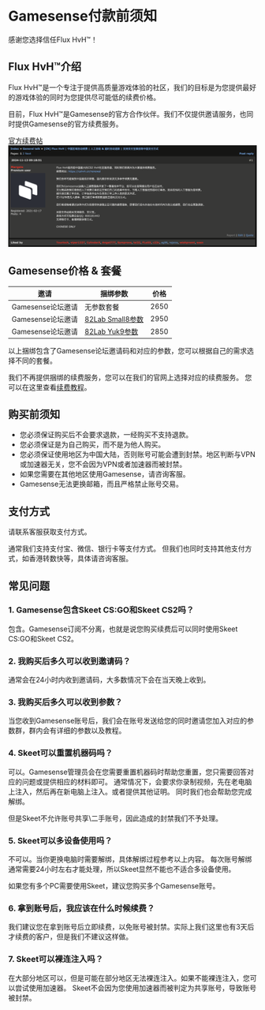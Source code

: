 # Gamesense付款前须知

感谢您选择信任Flux HvH™！

## Flux HvH™介绍

Flux HvH™是一个专注于提供高质量游戏体验的社区，我们的目标是为您提供最好的游戏体验的同时为您提供尽可能低的续费价格。

目前，Flux HvH™是Gamesense的官方合作伙伴。我们不仅提供邀请服务，也同时提供Gamesense的官方续费服务。

[官方续费帖](https://gamesense.pub/forums/viewtopic.php?id=45009)
![official_thread.png](../assets/images/gamesense/official-thread.png)

## Gamesense价格 & 套餐

| 邀请            | 捆绑参数                                                                      | 价格   |
|---------------|---------------------------------------------------------------------------|------|
| Gamesense论坛邀请 | 无参数套餐                                                                     | 2650 |
| Gamesense论坛邀请 | [82Lab Small8参数](https://www.yuque.com/u39580238/xa7g58/pratlhr3291u41qi) | 2950 |
| Gamesense论坛邀请 | [82Lab Yuk9参数](https://www.yuque.com/u46499497/qaz9l1/xlyfo05ig8egh2l3)   | 2850 |

以上捆绑包含了Gamesense论坛邀请码和对应的参数，您可以根据自己的需求选择不同的套餐。

我们不再提供捆绑的续费服务，您可以在我们的官网上选择对应的续费服务。
您可以在这里查看[续费教程](../guides/manual-renewal-guide.md)。

## 购买前须知

- 您必须保证购买后不会要求退款，一经购买不支持退款。
- 您必须保证是为自己购买，而不是为他人购买。
- 您必须保证使用地区为中国大陆，否则账号可能会遭到封禁。地区判断与VPN或加速器无关，您不会因为VPN或者加速器而被封禁。
- 如果您需要在其他地区使用Gamesense，请咨询客服。
- Gamesense无法更换邮箱，而且严格禁止账号交易。

## 支付方式
请联系客服获取支付方式。

通常我们支持支付宝、微信、银行卡等支付方式。
但我们也同时支持其他支付方式，如香港转数快等，具体请咨询客服。

## 常见问题

### 1. Gamesense包含Skeet CS:GO和Skeet CS2吗？
包含。Gamesense订阅不分离，也就是说您购买续费后可以同时使用Skeet CS:GO和Skeet CS2。

### 2. 我购买后多久可以收到邀请码？
通常会在24小时内收到邀请码，大多数情况下会在当天晚上收到。

### 3. 我购买后多久可以收到参数？
当您收到Gamesense账号后，我们会在账号发送给您的同时邀请您加入对应的参数群，群内会有详细的参数以及教程。

### 4. Skeet可以重置机器码吗？
可以。Gamesense管理员会在您需要重置机器码时帮助您重置，您只需要回答对应的问题或提供相应的材料即可。
通常情况下，会要求你录制视频，先在老电脑上注入，然后再在新电脑上注入。或者提供其他证明。
同时我们也会帮助您完成解绑。

但是Skeet不允许账号共享\二手账号，因此造成的封禁我们不予处理。

### 5. Skeet可以多设备使用吗？
不可以。当你更换电脑时需要解绑，具体解绑过程参考以上内容。
每次账号解绑通常需要24小时左右才能处理，所以Skeet显然不能也不适合多设备使用。

如果您有多个PC需要使用Skeet，建议您购买多个Gamesense账号。

### 6. 拿到账号后，我应该在什么时候续费？
我们建议您在拿到账号后立即续费，以免账号被封禁。实际上我们这里也有3天后才续费的客户，但是我们不建议这样做。

### 7. Skeet可以裸连注入吗？
在大部分地区可以，但是可能在部分地区无法裸连注入。如果不能裸连注入，您可以尝试使用加速器。
Skeet不会因为您使用加速器而被判定为共享账号，导致账号被封禁。
